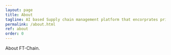 ```yaml
---
layout: page
title: About
tagline: AI based Supply chain management platform that encorprates privacy through blockchain and federated learning.
permalink: /about.html
ref: about
order: 0
---
```


About FT-Chain.
